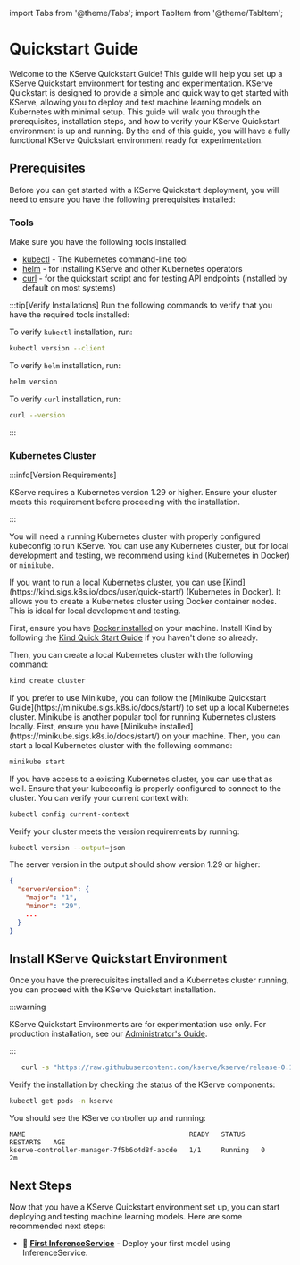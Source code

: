 import Tabs from '@theme/Tabs';
import TabItem from '@theme/TabItem';

# Quickstart Guide
Welcome to the KServe Quickstart Guide! This guide will help you set up a KServe Quickstart environment for testing and experimentation. KServe Quickstart is designed to provide a simple and quick way to get started with KServe, allowing you to deploy and test machine learning models on Kubernetes with minimal setup.
This guide will walk you through the prerequisites, installation steps, and how to verify your KServe Quickstart environment is up and running. By the end of this guide, you will have a fully functional KServe Quickstart environment ready for experimentation.

## Prerequisites
Before you can get started with a KServe Quickstart deployment, you will need to ensure you have the following prerequisites installed:

### Tools
Make sure you have the following tools installed:
- [kubectl](https://kubernetes.io/docs/tasks/tools/#kubectl) - The Kubernetes command-line tool
- [helm](https://helm.sh/docs/intro/install/) - for installing KServe and other Kubernetes operators
- [curl](https://curl.se/docs/install.html) - for the quickstart script and for testing API endpoints (installed by default on most systems)

:::tip[Verify Installations]
Run the following commands to verify that you have the required tools installed:

To verify `kubectl` installation, run:
```bash
kubectl version --client
```

To verify `helm` installation, run:
```bash
helm version
```

To verify `curl` installation, run:
```bash
curl --version
```
:::

### Kubernetes Cluster
<!-- TODO: Make the minimum kubernetes version constant so it can be reused in other places. -->
:::info[Version Requirements]

KServe requires a Kubernetes version 1.29 or higher. Ensure your cluster meets this requirement before proceeding with the installation.

:::

You will need a running Kubernetes cluster with properly configured kubeconfig to run KServe. You can use any Kubernetes cluster, but for local development and testing, we recommend using `kind` (Kubernetes in Docker) or `minikube`.

<Tabs>
<TabItem value="kind" label="Local Kind Cluster" default>
If you want to run a local Kubernetes cluster, you can use [Kind](https://kind.sigs.k8s.io/docs/user/quick-start/) (Kubernetes in Docker). It allows you to create a Kubernetes cluster using Docker container nodes. This is ideal for local development and testing.

First, ensure you have [Docker installed](https://docs.docker.com/engine/install/) on your machine. Install Kind by following the [Kind Quick Start Guide](https://kind.sigs.k8s.io/docs/user/quick-start/) if you haven't done so already.

Then, you can create a local Kubernetes cluster with the following command:

```bash
kind create cluster
```
</TabItem>
<TabItem value="minikube" label="Local Minikube Cluster">
If you prefer to use Minikube, you can follow the [Minikube Quickstart Guide](https://minikube.sigs.k8s.io/docs/start/) to set up a local Kubernetes cluster. Minikube is another popular tool for running Kubernetes clusters locally.
First, ensure you have [Minikube installed](https://minikube.sigs.k8s.io/docs/start/) on your machine. Then, you can start a local Kubernetes cluster with the following command:

```bash
minikube start
```
</TabItem>
<TabItem value="remote" label="Existing Kubernetes Cluster">
If you have access to a existing Kubernetes cluster, you can use that as well. Ensure that your kubeconfig is properly configured to connect to the cluster. You can verify your current context with:

```bash
kubectl config current-context
```
Verify your cluster meets the version requirements by running:

```bash
kubectl version --output=json
```
The server version in the output should show version 1.29 or higher:
```json
{
  "serverVersion": {
    "major": "1",
    "minor": "29",
    ...
  }
}
```
</TabItem>

</Tabs>



## Install KServe Quickstart Environment
Once you have the prerequisites installed and a Kubernetes cluster running, you can proceed with the KServe Quickstart installation.

:::warning
    
KServe Quickstart Environments are for experimentation use only. For production installation, see our [Administrator's Guide](../admin/serverless/serverless.md).

:::

<!-- TODO: Get the version from the current version of docs -->
```bash
   curl -s "https://raw.githubusercontent.com/kserve/kserve/release-0.15/hack/quick_install.sh" | bash -r
```

Verify the installation by checking the status of the KServe components:

```bash
kubectl get pods -n kserve
```
You should see the KServe controller up and running:
```plaintext
NAME                                         READY   STATUS    RESTARTS   AGE
kserve-controller-manager-7f5b6c4d8f-abcde   1/1     Running   0          2m
```

## Next Steps
Now that you have a KServe Quickstart environment set up, you can start deploying and testing machine learning models. Here are some recommended next steps:
- 📖 **[First InferenceService](first-isvc.md)** - Deploy your first model using InferenceService.
